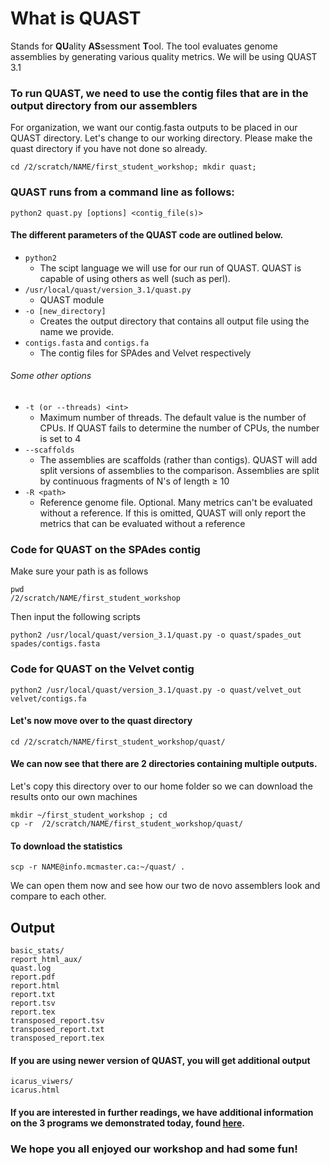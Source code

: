 # What is QUAST
Stands for **QU**ality **AS**sessment **T**ool. The tool evaluates genome assemblies by generating various quality metrics.
We will be using QUAST 3.1

### To run QUAST, we need to use the contig files that are in the output directory from our assemblers
For organization, we want our contig.fasta outputs to be placed in our QUAST directory. Let's change to our working directory. Please make the quast directory if you have not done so already.

```
cd /2/scratch/NAME/first_student_workshop; mkdir quast;
```
### QUAST runs from a command line as follows: 
```
python2 quast.py [options] <contig_file(s)>
```
#### The different parameters of the QUAST code are outlined below.
- ```python2``` 
    - The scipt language we will use for our run of QUAST. QUAST is capable of using others as well (such as perl).
- ```/usr/local/quast/version_3.1/quast.py```
    -   QUAST module
- ```-o [new_directory] ```
    - Creates the output directory that contains all output file using the name we provide. 
- ```contigs.fasta``` and ```contigs.fa``` 
    - The contig files for SPAdes and Velvet respectively
###### Some other options
 - ```-t (or --threads) <int>```
     - Maximum number of threads. The default value is the number of CPUs. If QUAST fails to determine the number of CPUs, the number is set to 4
 - ```--scaffolds```
     - The assemblies are scaffolds (rather than contigs). QUAST will add split versions of assemblies to the comparison. Assemblies are split by continuous fragments of N's of length ≥ 10
 - ```-R <path>```
     - Reference genome file. Optional. Many metrics can't be evaluated without a reference. If this is omitted, QUAST will only report the metrics that can be evaluated without a reference

### Code for QUAST on the SPAdes contig
Make sure your path is as follows
```
pwd
/2/scratch/NAME/first_student_workshop
```
Then input the following scripts
```
python2 /usr/local/quast/version_3.1/quast.py -o quast/spades_out spades/contigs.fasta
```
### Code for QUAST on the Velvet contig
```
python2 /usr/local/quast/version_3.1/quast.py -o quast/velvet_out velvet/contigs.fa
```
#### Let's now move over to the quast directory
```
cd /2/scratch/NAME/first_student_workshop/quast/
```
#### We can now see that there are 2 directories containing multiple outputs.
Let's copy this directory over to our home folder so we can download the results onto our own machines
```
mkdir ~/first_student_workshop ; cd
cp -r  /2/scratch/NAME/first_student_workshop/quast/
```
#### To download the statistics
```
scp -r NAME@info.mcmaster.ca:~/quast/ .
```
We can open them now and see how our two de novo assemblers look and compare to each other.

## Output
```
basic_stats/
report_html_aux/
quast.log
report.pdf
report.html
report.txt
report.tsv
report.tex
transposed_report.tsv
transposed_report.txt
transposed_report.tex
```

#### If you are using newer version of QUAST, you will get additional output
``` 
icarus_viwers/
icarus.html
```

#### If you are interested in further readings, we have additional information on the 3 programs we demonstrated today, found [here](https://github.com/GregK10/722Workshop_Velvet.SPAdes_YY.MY.GK/blob/main/5_Additional_readings.md).
### We hope you all enjoyed our workshop and had some fun!

